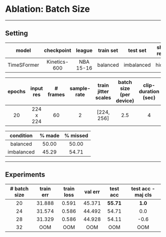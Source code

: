 # **Ablation:** Batch Size

---

## **Setting**

| model | checkpoint | league | train set | test set | shot-result| train clips | val clips | test clips |
| :---: | :---: | :---: | :---: | :---: | :---: | :---: | :---: | :---: |
TimeSFormer | Kinetics-600 | NBA 15-16 | balanced | imbalanced | hidden | 4500 | 500 | 500 |

| epochs | input res | # frames | sample-rate | train jitter scales | batch size (per device) | clip-duration (sec) |
:---: | :---: | :---: | :---: | :---: | :---: | :---: |
20 | 224 x 224 | 60 | 2 | [224, 256] |  2.5 | 4 | 

| condition | % made | % missed |
|:---: | :---: | :---: |
| balanced | 50.00 | 50.00 |
| imbalanced | 45.29 | 54.71 |

---

## **Experiments**

| # batch size | train err | train loss | val err | test acc | test acc - maj cls|
| :---: | :---: | :---: | :---: | :---: | :---: | 
| 20 | 31.888 | 0.591 | 45.371 | **55.71** | **1.0** |
| 24 | 31.574 | 0.586 | 44.492 | 54.71 | 0.0 |
| 28 | 31.329 | 0.586 | 44.928 | 54.11 | -0.6 |
| 32 | OOM | OOM | OOM | OOM | OOM | OOM |